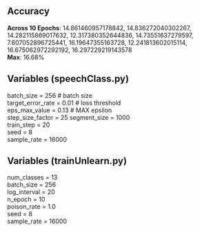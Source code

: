 ## Accuracy ##
**Across 10 Epochs**: 14.861460957178842, 14.836272040302267, 14.282115869017632, 12.317380352644836, 14.73551637279597, 7.607052896725441, 16.19647355163728, 12.241813602015114, 16.675062972292192, 16.297229219143578  
**Max**: 16.68%  

## Variables (speechClass.py) ##
batch_size = 256            # batch size   
target_error_rate = 0.01    # loss threshold   
eps_max_value = 0.13        # MAX epsilon   
step_size_factor = 25 
segment_size = 1000  
train_step = 20   
seed = 8  
sample_rate = 16000  



## Variables (trainUnlearn.py) ##
num_classes = 13   
batch_size = 256  
log_interval = 20  
n_epoch = 10  
poison_rate = 1.0  
seed = 8     
sample_rate = 16000  
